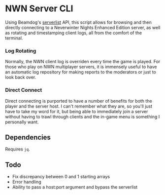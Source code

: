# NWN Server CLI
Using Beamdog's [serverlist](https://nwn.beamdog.net) API, this script allows for browsing and then directly connecting to a Neverwinter Nights Enhanced Edition server, as well as rotating and timestamping client logs, all from the comfort of the terminal.

### Log Rotating
Normally, the NWN client log is overriden every time the game is played. For those who play on NWN multiplayer servers, it is immensely useful to have an automatic log repository for making reports to the moderators or just to look back over. 

### Direct Connect
Direct connecting is purported to have a number of benefits for both the player and the server host. I can't remember what they are, so you'll just have to take my word for it, but being able to immediately join a server without having to trawl through clients and the in-game menu is something I personally want. 

## Dependencies
Requires `jq`.

## Todo
* Fix discrepancy between 0 and 1 starting arrays
* Error handling
* Ability to pass a host:port argument and bypass the serverlist
